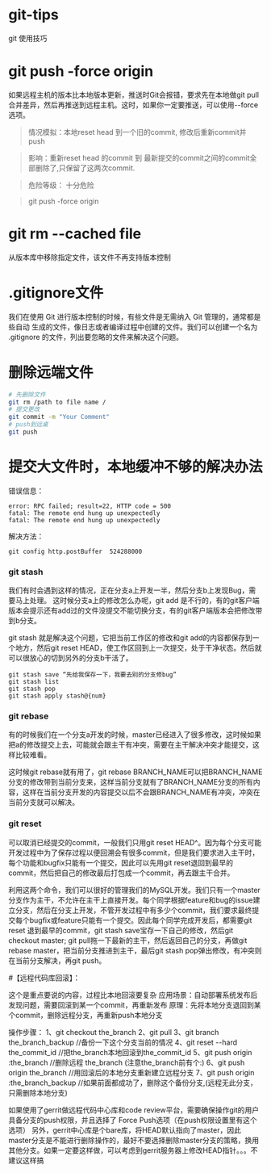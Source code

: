 # git-tips
git 使用技巧

# git push -force origin

如果远程主机的版本比本地版本更新，推送时Git会报错，要求先在本地做git pull合并差异，然后再推送到远程主机。这时，如果你一定要推送，可以使用--force选项。

> 情况模拟：本地reset head 到一个旧的commit, 修改后重新commit并push

> 影响：重新reset head 的commit 到 最新提交的commit之间的commit全部删除了,只保留了这两次commit.

> 危险等级： 十分危险

> git push -force origin

# git rm --cached file
从版本库中移除指定文件，该文件不再支持版本控制

# .gitignore文件

我们在使用 Git 进行版本控制的时候，有些文件是无需纳入 Git 管理的，通常都是些自动 生成的文件，像日志或者编译过程中创建的文件。我们可以创建一个名为 .gitignore 的文件，列出要忽略的文件来解决这个问题。

# 删除远端文件
  ```bash
  # 先删除文件
  git rm /path to file name /
  # 提交更改
  git commit -m "Your Comment"
  # push到远桌
  git push
  ```
  
# 提交大文件时，本地缓冲不够的解决办法

错误信息：

```
error: RPC failed; result=22, HTTP code = 500
fatal: The remote end hung up unexpectedly
fatal: The remote end hung up unexpectedly
```

解决方法：

```
git config http.postBuffer  524288000
```

### git stash

我们有时会遇到这样的情况，正在分支a上开发一半，然后分支b上发现Bug，需要马上处理。
这时候分支a上的修改怎么办呢，git add 是不行的，有的git客户端版本会提示还有add过的文件没提交不能切换分支，有的git客户端版本会把修改带到b分支。

git stash 就是解决这个问题，它把当前工作区的修改和git add的内容都保存到一个地方，然后git reset HEAD，使工作区回到上一次提交，处于干净状态。然后就可以很放心的切到另外的分支b干活了。
```
git stash save “先给我保存一下，我要去别的分支修bug”
git stash list
git stash pop
git stash apply stash@{num}
```
### git rebase

有的时候我们在一个分支a开发的时候，master已经进入了很多修改，这时候如果把a的修改提交上去，可能就会跟主干有冲突，需要在主干解决冲突才能提交，这样比较难看。

这时候git rebase就有用了，git rebase BRANCH_NAME可以把BRANCH_NAME分支的修改带到当前分支来，这样当前分支就有了BRANCH_NAME分支的所有内容，这样在当前分支开发的内容提交以后不会跟BRANCH_NAME有冲突，冲突在当前分支就可以解决。

### git reset

可以取消已经提交的commit，一般我们只用git reset HEAD^。因为每个分支可能开发过程中为了保存过程以便回溯会有很多commit，但是我们要求进入主干时，每个功能和bugfix只能有一个提交，因此可以先用git reset退回到最早的commit，然后把自己的修改最后打包成一个commit，再去跟主干合并。

利用这两个命令，我们可以很好的管理我们的MySQL开发。我们只有一个master分支作为主干，不允许在主干上直接开发。每个同学根据feature和bug的issue建立分支，然后在分支上开发，不管开发过程中有多少个commit，我们要求最终提交每个bugfix或feature只能有一个提交。因此每个同学完成开发后，都需要git reset 退到最早的commit，git stash save宝存一下自己的修改，然后git checkout master; git pull拖一下最新的主干，然后返回自己的分支，再做git rebase master，把当前分支推进到主干，最后git stash pop弹出修改，有冲突则在当前分支解决，再git push。

#【远程代码库回滚】：

这个是重点要说的内容，过程比本地回滚要复杂
应用场景：自动部署系统发布后发现问题，需要回滚到某一个commit，再重新发布
原理：先将本地分支退回到某个commit，删除远程分支，再重新push本地分支

操作步骤：
1、git checkout the_branch
2、git pull
3、git branch the_branch_backup //备份一下这个分支当前的情况
4、git reset --hard the_commit_id //把the_branch本地回滚到the_commit_id
5、git push origin :the_branch //删除远程 the_branch (注意the_branch前有个:)
6、git push origin the_branch //用回滚后的本地分支重新建立远程分支
7、git push origin :the_branch_backup //如果前面都成功了，删除这个备份分支,(远程无此分支，只需删除本地分支)

如果使用了gerrit做远程代码中心库和code review平台，需要确保操作git的用户具备分支的push权限，并且选择了 Force Push选项（在push权限设置里有这个选项）
另外，gerrit中心库是个bare库，将HEAD默认指向了master，因此master分支是不能进行删除操作的，最好不要选择删除master分支的策略，换用其他分支。如果一定要这样做，可以考虑到gerrit服务器上修改HEAD指针。。。不建议这样搞
